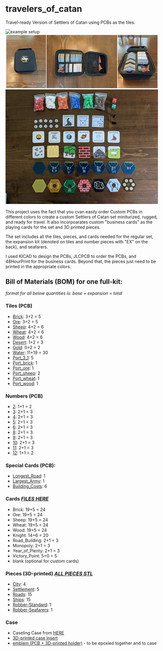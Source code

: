 # travelers_of_catan
Travel-ready Version of Settlers of Catan using PCBs as the tiles.

![example setup](assets/ex_setup.jpg)
![In Case](assets/case.png)
![all items](assets/all_items.jpg)


This project uses the fact that you cvan easily order Custom PCBs in different colors to create a custom Settlers of Catan set miniturized, rugged, and ready for travel.  It also incorpoarates custom "business cards" as the playing cards for the set and 3D printed pieces.  

The set includes all the tiles, pieces, and cards needed for the regular set, the expansion kit (denoted on tiles and number pieces with "EX" on the back), and seafarers.

I used KICAD to design the PCBs, JLCPCB to order the PCBs, and 48HourPrint for the business cards.  Beyond that, the pieces just need to be printed in the appropriate colors.

## Bill of Materials (BOM) for one full-kit:

_format for all below quantities is: base + expansion = total_

### Tiles (PCB)
- [Brick](Tiles/brick/): 3+2 = 5
- [Ore](Tiles/ore/): 3+2 = 5
- [Sheep](Tiles/sheep/): 4+2 = 6
- [Wheat](Tiles/wheat/): 4+2 = 6
- [Wood](Tiles/wood/): 4+2 = 6
- [Desert](Tiles/desert/): 1+2 = 3
- [Gold](Tiles/gold/): 0+2 = 2
- [Water](Tiles/ocean/ocean_blank/): 11+19 = 30
- [Port_3_1](Tiles/ocean/ocean_3-1/): 5
- [Port_brick](Tiles/ocean/ocean_2-1_brick/): 1
- [Port_ore](Tiles/ocean/ocean_2-1_ore/): 1
- [Port_sheep](Tiles/ocean/ocean_2-1_sheep/): 2
- [Port_wheat](Tiles/ocean/ocean_2-1_wheat/): 1
- [Port_wood](Tiles/ocean/ocean_2-1_wood/): 1

### Numbers (PCB)
- [2](Numbers/2/): 1+1 = 2
- [3](Numbers/3/): 2+1 = 3
- [4](Numbers/4/): 2+1 = 3
- [5](Numbers/5/): 2+1 = 3
- [6](Numbers/6/): 2+1 = 3
- [8](Numbers/8/): 2+1 = 3
- [9](Numbers/9/): 2+1 = 3
- [10](Numbers/10/): 2+1 = 3
- [11](Numbers/11/): 2+1 = 3
- [12](Numbers/12/): 1+1 = 2

### Special Cards (PCB):
- [Longest_Road](SpecialCards/longest_road/): 1
- [Largest_Army](SpecialCards/largest_army/): 1
- [Building_Costs](SpecialCards/building_costs/): 6

### Cards  [*FILES HERE*](Cards/) 
- Brick: 19+5 = 24
- Ore: 19+5 = 24
- Sheep: 19+5 = 24
- Wheat: 19+5 = 24
- Wood: 19+5 = 24
- Knight: 14+6 = 20
- Road_Building: 2+1 = 3
- Monopoly: 2+1 = 3
- Year_of_Plenty: 2+1 = 3
- Victory_Point: 5+0 = 5
- blank (optional for custom cards)

### Pieces (3D-printed)  [*ALL PIECES STL*](Pieces/catan_seafarers_all.stl)
- [City](Pieces/catan-seafarers-expansion-pack-pieces-with-a-piece-holder/catancity.stl): 4
- [Settlement](Pieces/catan-seafarers-expansion-pack-pieces-with-a-piece-holder/catansettlement.stl): 5
- [Roads](Pieces/catan-seafarers-expansion-pack-pieces-with-a-piece-holder/catanroad.stl): 15
- [Ships](Pieces/catan-seafarers-expansion-pack-pieces-with-a-piece-holder/catanship.stl): 15
- [Robber-Standard](Pieces/settlers_of_catan_robber.stl): 1
- [Robber-Seafarers](Pieces/Catan_Boat_v02.17.12.STL): 1

### Case
- Caseling Case from [HERE](https://www.amazon.com/gp/product/B06XKZ2D2J/)
- [3D-printed case insert](Case/catan_pcb_case_insert_caseling_4331987475.stl)
- [emblem (PCB + 3D-printed holder)](Case/case_emblem/) - to be epoxied together and to case
